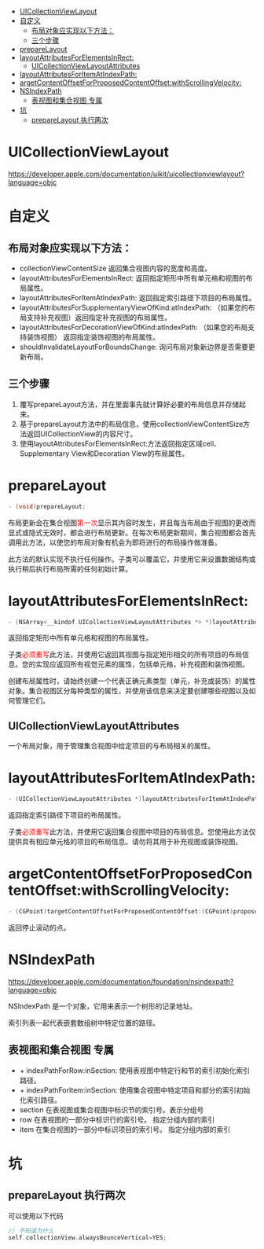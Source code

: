 <!-- TOC -->

- [UICollectionViewLayout](#uicollectionviewlayout)
- [自定义](#自定义)
  - [布局对象应实现以下方法：](#布局对象应实现以下方法)
  - [三个步骤](#三个步骤)
- [prepareLayout](#preparelayout)
- [layoutAttributesForElementsInRect:](#layoutattributesforelementsinrect)
  - [UICollectionViewLayoutAttributes](#uicollectionviewlayoutattributes)
- [layoutAttributesForItemAtIndexPath:](#layoutattributesforitematindexpath)
- [argetContentOffsetForProposedContentOffset:withScrollingVelocity:](#argetcontentoffsetforproposedcontentoffsetwithscrollingvelocity)
- [NSIndexPath](#nsindexpath)
  - [表视图和集合视图 专属](#表视图和集合视图-专属)
- [坑](#坑)
  - [prepareLayout 执行两次](#preparelayout-执行两次)

<!-- /TOC -->

# UICollectionViewLayout

https://developer.apple.com/documentation/uikit/uicollectionviewlayout?language=objc

# 自定义

## 布局对象应实现以下方法：

* collectionViewContentSize 返回集合视图内容的宽度和高度。
* layoutAttributesForElementsInRect: 返回指定矩形中所有单元格和视图的布局属性。
* layoutAttributesForItemAtIndexPath: 返回指定索引路径下项目的布局属性。
* layoutAttributesForSupplementaryViewOfKind:atIndexPath: （如果您的布局支持补充视图）返回指定补充视图的布局属性。
* layoutAttributesForDecorationViewOfKind:atIndexPath: （如果您的布局支持装饰视图） 返回指定装饰视图的布局属性。
* shouldInvalidateLayoutForBoundsChange: 询问布局对象新边界是否需要更新布局。

## 三个步骤

1. 覆写prepareLayout方法，并在里面事先就计算好必要的布局信息并存储起来。
2. 基于prepareLayout方法中的布局信息，使用collectionViewContentSize方法返回UICollectionView的内容尺寸。
2. 使用layoutAttributesForElementsInRect:方法返回指定区域cell、Supplementary View和Decoration View的布局属性。

# prepareLayout

```c++
- (void)prepareLayout;
```

布局更新会在集合视图<span style="color:red">第一次</span>显示其内容时发生，并且每当布局由于视图的更改而显式或隐式无效时，都会进行布局更新。在每次布局更新期间，集合视图都会首先调用此方法，以使您的布局对象有机会为即将进行的布局操作做准备。

此方法的默认实现不执行任何操作。子类可以覆盖它，并使用它来设置数据结构或执行稍后执行布局所需的任何初始计算。

# layoutAttributesForElementsInRect:

```c++
- (NSArray<__kindof UICollectionViewLayoutAttributes *> *)layoutAttributesForElementsInRect:(CGRect)rect;
```

返回指定矩形中所有单元格和视图的布局属性。

子类<span style="color:red">必须重写</span>此方法，并使用它返回其视图与指定矩形相交的所有项目的布局信息。您的实现应返回所有视觉元素的属性，包括单元格，补充视图和装饰视图。

创建布局属性时，请始终创建一个代表正确元素类型（单元，补充或装饰）的属性对象。集合视图区分每种类型的属性，并使用该信息来决定要创建哪些视图以及如何管理它们。

## UICollectionViewLayoutAttributes

一个布局对象，用于管理集合视图中给定项目的与布局相关的属性。

# layoutAttributesForItemAtIndexPath:

```c++
- (UICollectionViewLayoutAttributes *)layoutAttributesForItemAtIndexPath:(NSIndexPath *)indexPath;
```

返回指定索引路径下项目的布局属性。

子类<span style="color:red">必须重写</span>此方法，并使用它返回集合视图中项目的布局信息。您使用此方法仅提供具有相应单元格的项目的布局信息。请勿将其用于补充视图或装饰视图。

# argetContentOffsetForProposedContentOffset:withScrollingVelocity:

```c++
- (CGPoint)targetContentOffsetForProposedContentOffset:(CGPoint)proposedContentOffset withScrollingVelocity:(CGPoint)velocity;
```

返回停止滚动的点。

# NSIndexPath

https://developer.apple.com/documentation/foundation/nsindexpath?language=objc

NSIndexPath 是一个对象，它用来表示一个树形的记录地址。

索引列表一起代表嵌套数组树中特定位置的路径。

## 表视图和集合视图 专属

* \+ indexPathForRow:inSection: 使用表视图中特定行和节的索引初始化索引路径。
* \+ indexPathForItem:inSection: 使用集合视图中特定项目和部分的索引初始化索引路径。
* section 在表视图或集合视图中标识节的索引号。表示分组号
* row 在表视图的一部分中标识行的索引号。 指定分组内部的索引
* item 在集合视图的一部分中标识项目的索引号。 指定分组内部的索引

# 坑

##  prepareLayout 执行两次 

可以使用以下代码

```c++
// 不知道为什么
self.collectionView.alwaysBounceVertical=YES;
```